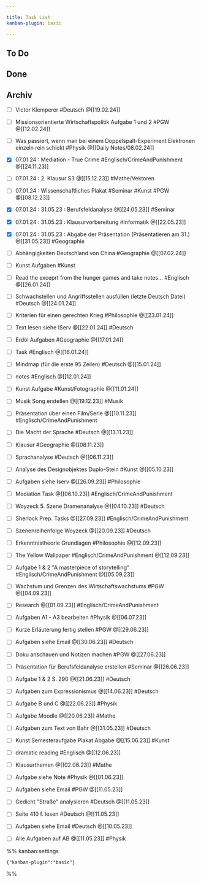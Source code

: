 ```yaml
---

title: Task List
kanban-plugin: basic

---
```


## To Do



## Done



## Archiv

- [ ] Victor Klemperer #Deutsch @[[19.02.24]]
- [ ] Missionsorientierte Wirtschaftspolitik Aufgabe 1 und 2 #PGW @[[12.02.24]]
- [ ] Was passiert, wenn man bei einem Doppelspalt-Experiment Elektronen einzeln rein schickt #Physik @[[Daily Notes/08.02.24]]
- [x] 07.01.24 : Mediation - True Crime #Englisch/CrimeAndPunishment @[[24.11.23]]
- [ ] 07.01.24 : 2. Klausur S3 @[[15.12.23]] #Mathe/Vektoren
- [ ] 07.01.24 : Wissenschaftliches Plakat #Seminar #Kunst #PGW @[[08.12.23]]
- [x] 07.01.24 : 31.05.23 : Berufsfeldanalyse @[[24.05.23]] #Seminar
- [x] 07.01.24 : 31.05.23 : Klausurvorbereitung #Informatik @[[22.05.23]]
- [x] 07.01.24 : 31.05.23 : Abgabe der Präsentation (Präsentatieren am 31.) @[[31.05.23]] #Geographie
- [ ] Abhängigkeiten Deutschland von China #Geographie @[[07.02.24]]
- [ ] Kunst Aufgaben #Kunst
- [ ] Read the exceprt from the hunger games and take notes... #Englisch @[[26.01.24]]
- [ ] Schwachstellen und Angriffsstellen ausfüllen (letzte Deutsch Datei) #Deutsch @[[24.01.24]]
- [ ] Kriterien für einen gerechten Krieg #Philosophie @[[23.01.24]]
- [ ] Text lesen siehe IServ @[[22.01.24]] #Deutsch
- [ ] Erdöl Aufgaben #Geographie @[[17.01.24]]
- [ ] Task #Englisch  @[[16.01.24]]
- [ ] Mindmap (für die erste 95 Zeilen) #Deutsch @[[15.01.24]]
- [ ] notes #Englisch @[[12.01.24]]
- [ ] Kunst Aufgabe #Kunst/Fotographie @[[11.01.24]]
- [ ] Musik Song erstellen @[[19.12.23]] #Musik
- [ ] Präsentation über einen Film/Serie @[[10.11.23]] #Englisch/CrimeAndPunishment
- [ ] Die Macht der Sprache #Deutsch @[[13.11.23]]
- [ ] Klausur #Geographie @[[08.11.23]]
- [ ] Sprachanalyse #Deutsch @[[06.11.23]]
- [ ] Analyse des Designobjektes Duplo-Stein #Kunst @[[05.10.23]]
- [ ] Aufgaben siehe Iserv @[[26.09.23]] #Philosophie
- [ ] Mediation Task @[[06.10.23]] #Englisch/CrimeAndPunishment
- [ ] Woyzeck 5. Szene Dramenanalyse @[[04.10.23]] #Deutsch
- [ ] Sherlock Prep. Tasks @[[27.09.23]] #Englisch/CrimeAndPunishment
- [ ] Szenenreihenfolge Woyzeck @[[20.09.23]] #Deutsch
- [ ] Erkenntnistheorie Grundlagen #Philosophie @[[12.09.23]]
- [ ] The Yellow Wallpaper #Englisch/CrimeAndPunishment @[[12.09.23]]
- [ ] Aufgabe 1 & 2 "A masterpiece of storytelling" #Englisch/CrimeAndPunishment @[[05.09.23]]
- [ ] Wachstum und Grenzen des Wirtschaftswachstums #PGW @[[04.09.23]]
- [ ] Research @[[01.09.23]] #Englisch/CrimeAndPunishment
- [ ] Aufgaben A1 - A3 bearbeiten #Physik @[[06.07.23]]
- [ ] Kurze Erläuterung fertig stellen #PGW @[[29.06.23]]
- [ ] Aufgaben siehe Email @[[30.06.23]] #Deutsch
- [ ] Doku anschauen und Notizen machen #PGW @[[27.06.23]]
- [ ] Präsentation für Berufsfeldanalyse erstellen #Seminar @[[26.06.23]]
- [ ] Aufgabe 1 & 2 S. 290 @[[21.06.23]] #Deutsch
- [ ] Aufgaben zum Expressionismus @[[14.06.23]] #Deutsch
- [ ] Aufgabe B und C @[[22.06.23]] #Physik
- [ ] Aufgabe Moodle @[[20.06.23]] #Mathe
- [ ] Aufgaben zum Text von Bahr @[[31.05.23]] #Deutsch
- [ ] Kunst Semesteraufgabe Plakat Abgabe @[[15.06.23]] #Kunst
- [ ] dramatic reading #Englisch @[[12.06.23]]
- [ ] Klausurthemen @[[02.06.23]] #Mathe
- [ ] Aufgabe siehe Note #Physik @[[01.06.23]]
- [ ] Aufgaben siehe Email #PGW @[[11.05.23]]
- [ ] Gedicht "Straße" analysieren #Deutsch @[[11.05.23]]
- [ ] Seite 410 f. lesen #Deutsch @[[11.05.23]]
- [ ] Aufgaben siehe Email #Deutsch @[[10.05.23]]
- [ ] Alle Aufgaben auf AB @[[11.05.23]] #Physik




%% kanban:settings
```
{"kanban-plugin":"basic"}
```
%%
